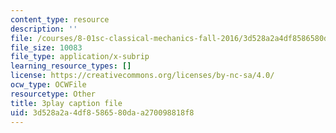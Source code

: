 ```yaml
---
content_type: resource
description: ''
file: /courses/8-01sc-classical-mechanics-fall-2016/3d528a2a4df8586580daa270098818f8_ofgusnhQ07Q.vtt
file_size: 10083
file_type: application/x-subrip
learning_resource_types: []
license: https://creativecommons.org/licenses/by-nc-sa/4.0/
ocw_type: OCWFile
resourcetype: Other
title: 3play caption file
uid: 3d528a2a-4df8-5865-80da-a270098818f8
---
```

